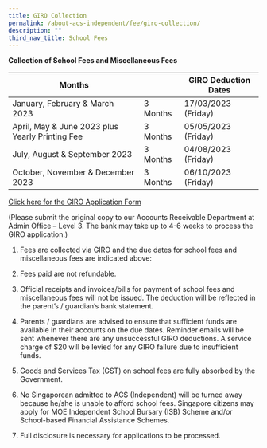 ```yaml
---
title: GIRO Collection
permalink: /about-acs-independent/fee/giro-collection/
description: ""
third_nav_title: School Fees
---
```

**Collection of School Fees and Miscellaneous Fees**

| Months                                          |          |    GIRO Deduction Dates |
|-------------------------------------------------|----------|-------------------------|
| January, February &amp; March 2023                  | 3 Months | 17/03/2023 (Friday)     |
| April, May &amp; June 2023 plus Yearly Printing Fee | 3 Months | 05/05/2023 (Friday)     |
| July, August &amp; September 2023                   | 3 Months | 04/08/2023 (Friday)     |
| October, November &amp; December 2023               | 3 Months | 06/10/2023 (Friday)     |

<a href="/files/About%20ACS(I)/2023-GIRO-APPLICATION-FORM-ALL-LEVEL.pdf">Click here for the GIRO Application Form</a>

(Please submit the original copy to our Accounts Receivable Department at Admin Office – Level 3. The bank may take up to 4-6 weeks to process the GIRO application.)

1.  Fees are collected via GIRO and the due dates for school fees and miscellaneous fees are indicated above:

2.  Fees paid are not refundable.

3. Official receipts and invoices/bills for payment of school fees and miscellaneous fees will not be issued. The deduction will be reflected in the parent’s / guardian’s bank statement.

4.  Parents / guardians are advised to ensure that sufficient funds are available in their accounts on the due dates. Reminder emails will be sent whenever there are any unsuccessful GIRO deductions. A service charge of $20 will be levied for any GIRO failure due to insufficient funds.

5.  Goods and Services Tax (GST) on school fees are fully absorbed by the Government.

6.  No Singaporean admitted to ACS (Independent) will be turned away because he/she is unable to afford school fees. Singapore citizens may apply for MOE Independent School Bursary (ISB) Scheme and/or School-based Financial Assistance Schemes.

7.  Full disclosure is necessary for applications to be processed.